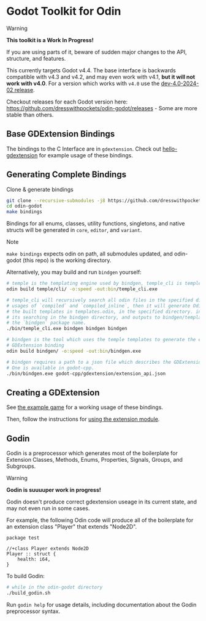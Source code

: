 # Godot Toolkit for Odin

> [!WARNING]
> **This toolkit is a Work In Progress!**
>
> If you are using parts of it, beware of sudden major changes to the API, structure, and features.

This currently targets Godot v4.4. The base interface is backwards compatible with v4.3 and v4.2, and may even work with v4.1, **but it will not work with v4.0**. For a version which works with `v4.0` use the [dev-4.0-2024-02 release](https://github.com/dresswithpockets/odin-godot/tree/dev-4.0-2024-02).

Checkout releases for each Godot version here: https://github.com/dresswithpockets/odin-godot/releases - Some are more stable than others.

## Base GDExtension Bindings

The bindings to the C Interface are in `gdextension`. Check out [hello-gdextension](examples/hello-gdextension/) for example usage of these bindings.

## Generating Complete Bindings

Clone & generate bindings
```sh
git clone --recursive-submodules -j8 https://github.com/dresswithpockets/odin-godot
cd odin-godot
make bindings
```

Bindings for all enums, classes, utility functions, singletons, and native structs will be generated in `core`, `editor`, and `variant`.

> [!NOTE]
> `make bindings` expects odin on path, all submodules updated, and odin-godot (this repo) is the working directory.

Alternatively, you may build and run `bindgen` yourself:
```sh
# temple is the templating engine used by bindgen, temple_cli is temple's preprocessor.
odin build temple/cli/ -o:speed -out:bin/temple_cli.exe

# temple_cli will recursively search all odin files in the specified directory for
# usages of `compiled` and `compiled_inline`, then it will generate Odin code with
# the built templates in templates.odin, in the specified directory. in this case,
# its searching in the bindgen directory, and outputs to bindgen/templates.odin, with
# the `bindgen` package name.
./bin/temple_cli.exe bindgen bindgen bindgen

# bindgen is the tool which uses the temple templates to generate the entire
# GDExtension binding
odin build bindgen/ -o:speed -out:bin/bindgen.exe

# bindgen requires a path to a json file which describes the GDExtension API.
# One is available in godot-cpp.
./bin/bindgen.exe godot-cpp/gdextension/extension_api.json
```

## Creating a GDExtension

See [the example game](examples/game) for a working usage of these bindings.

Then, follow the instructions for [using the extension module](https://docs.godotengine.org/en/stable/tutorials/scripting/gdextension/gdextension_cpp_example.html#using-the-gdextension-module).

## Godin

Godin is a preprocessor which generates most of the boilerplate for Extension Classes, Methods, Enums, Properties, Signals, Groups, and Subgroups.

> [!WARNING]
> **Godin is suuuuper work in progress!**
>
> Godin doesn't produce correct gdextension useage in its current state, and may not even run in some cases.

For example, the following Odin code will produce all of the boilerplate for an extension class "Player" that extends "Node2D".
```odin
package test

//+class Player extends Node2D
Player :: struct {
    health: i64,
}
```

To build Godin:
```sh
# while in the odin-godot directory
./build_godin.sh
```

Run `godin help` for usage details, including documentation about the Godin preprocessor syntax.
